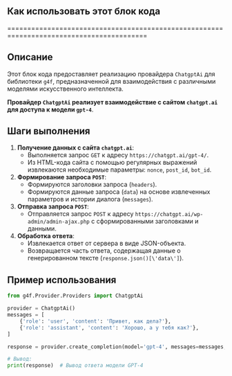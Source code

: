 ## Как использовать этот блок кода
=========================================================================================

Описание
-------------------------
Этот блок кода предоставляет реализацию провайдера `ChatgptAi` для  библиотеки `g4f`, предназначенной для взаимодействия с различными моделями искусственного интеллекта. 

**Провайдер `ChatgptAi` реализует взаимодействие с сайтом `chatgpt.ai` для доступа к модели `gpt-4`**. 

Шаги выполнения
-------------------------
1. **Получение данных с сайта `chatgpt.ai`**: 
    - Выполняется запрос `GET` к адресу `https://chatgpt.ai/gpt-4/`.
    - Из HTML-кода сайта с помощью регулярных выражений извлекаются необходимые параметры: `nonce`, `post_id`, `bot_id`.
2. **Формирование запроса `POST`**:
    - Формируются заголовки запроса (`headers`). 
    - Формируются данные запроса (`data`) на основе извлеченных параметров и истории диалога (`messages`).
3. **Отправка запроса `POST`**:
    - Отправляется запрос `POST` к адресу `https://chatgpt.ai/wp-admin/admin-ajax.php` с сформированными заголовками и данными.
4. **Обработка ответа**:
    - Извлекается ответ от сервера в виде JSON-объекта.
    - Возвращается часть ответа, содержащая данные о  генерированном тексте (`response.json()[\'data\']`).

Пример использования
-------------------------

```python
from g4f.Provider.Providers import ChatgptAi

provider = ChatgptAi()
messages = [
    {'role': 'user', 'content': 'Привет, как дела?'},
    {'role': 'assistant', 'content': 'Хорошо, а у тебя как?'},
]

response = provider.create_completion(model='gpt-4', messages=messages, stream=False)

# Вывод:
print(response)  # Вывод ответа модели GPT-4
```